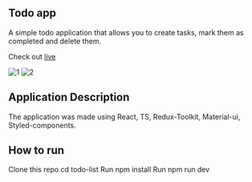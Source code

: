 ## Todo app
A simple todo application that allows you to create tasks, mark them as completed and delete them.

Check out [live](https://todo-list-imperfect-spectrum.vercel.app/)


![1](https://user-images.githubusercontent.com/55977481/229383648-3f7f5030-5d70-41db-9052-47700938f5dd.png)
![2](https://user-images.githubusercontent.com/55977481/229383649-3113d6c6-c793-4757-8aa7-4175d5f77919.png)


## Application Description
The application was made using React, TS, Redux-Toolkit, Material-ui, Styled-components.

## How to run
Clone this repo
cd todo-list
Run npm install
Run npm run dev
